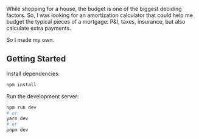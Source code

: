 While shopping for a house, the budget is one of the biggest deciding factors. So, I was looking for an amortization calculator that could help me budget the typical pieces of a mortgage: P&I, taxes, insurance, but also calculate extra payments.

So I made my own.

## Getting Started

Install dependencies:

```bash
npm install
```

Run the development server:

```bash
npm run dev
# or
yarn dev
# or
pnpm dev
```


